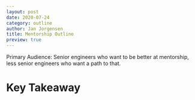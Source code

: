 ```yaml
---
layout: post
date: 2020-07-24
category: outline
author: Jan Jorgensen
title: Mentorship Outline
preview: true
---
```


Primary Audience:
Senior engineers who want to be better at mentorship, less senior engineers who want a path to that.

# Key Takeaway
